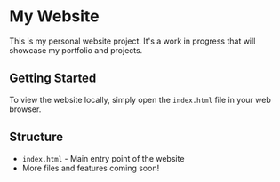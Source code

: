 # My Website

This is my personal website project. It's a work in progress that will showcase my portfolio and projects.

## Getting Started

To view the website locally, simply open the `index.html` file in your web browser.

## Structure

- `index.html` - Main entry point of the website
- More files and features coming soon! 